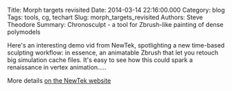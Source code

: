 Title: Morph targets revisited
Date: 2014-03-14 22:16:00.000
Category: blog
Tags: tools, cg, techart 
Slug: morph_targets_revisited
Authors: Steve Theodore
Summary: Chronosculpt - a tool for Zbrush-like painting of dense polymodels

Here's an interesting demo vid from NewTek, spotlighting a new time-based sculpting workflow: in essence, an animatable Zbrush that let you retouch big simulation cache files.  It's easy to see how this could spark a renaissance in vertex animation.....  
  
  
More details [on the NewTek website](https://www.lightwave3d.com/chronosculpt/)
